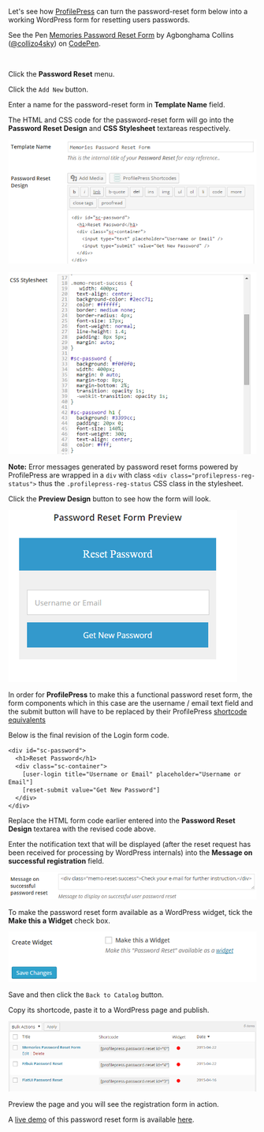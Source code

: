 Let's see how [ProfilePress](http://profilepress.net/pricing/) can turn the password-reset form below into a working WordPress form for resetting users passwords.


<p data-height="268" data-theme-id="14095" data-slug-hash="rVNWEm" data-default-tab="result" data-user="collizo4sky" class='codepen'>See the Pen <a href='http://codepen.io/collizo4sky/pen/rVNWEm/'>Memories Password Reset Form</a> by Agbonghama Collins (<a href='http://codepen.io/collizo4sky'>@collizo4sky</a>) on <a href='http://codepen.io'>CodePen</a>.</p>
<script async src="//assets.codepen.io/assets/embed/ei.js"></script><br/>


Click the **Password Reset** menu.


Click the `Add New` button.


Enter a name for the password-reset form in **Template Name** field.  


The HTML and CSS code for the password-reset form will go into the **Password Reset Design** and **CSS Stylesheet** textareas respectively.


![Memories password reset form](img/memo-design.png)


![CSS for Memories password reset form](img/memo-reset-css.png)


**Note:** Error messages generated by password reset forms powered by ProfilePress are wrapped in a `div` with class `<div class="profilepress-reg-status">` thus the `.profilepress-reg-status` CSS class in the stylesheet.


Click the **Preview Design** button to see how the form will look.


![Memories registration form](img/memo-reset-preview.png)




In order for **ProfilePress** to make this a functional password reset form, the form components which in this case are the username / email text field and the submit button will have to be replaced by their ProfilePress [shortcode equivalents](http://profilepress.net/docs/shortcode-api/password-reset-form/)


Below is the final revision of the Login form code.


```
<div id="sc-password">
  <h1>Reset Password</h1>
  <div class="sc-container">
    [user-login title="Username or Email" placeholder="Username or Email"]
    [reset-submit value="Get New Password"]
  </div>
</div>
```


Replace the HTML form code earlier entered into the **Password Reset Design** textarea with the revised code above.


Enter the notification text that will be displayed (after the reset request has been received for processing by WordPress internals) into the **Message on successful registration** field.


![Message on successful registration](img/reset-success.png)


To make the password reset form available as a WordPress widget, tick the **Make this a Widget** check box.


![Creating WordPress login Widget](img/reset-widget.png)


Save and then click the `Back to Catalog` button.


Copy its shortcode, paste it to a WordPress page and publish.


![Registration form catalog](img/password-reset-catalog.png)


Preview the page and you will see the registration form in action.


A [live demo](http://profilepress.net/demos/memories-password-reset/) of this password reset form is available [here](http://profilepress.net/demos/memories-password-reset/).
